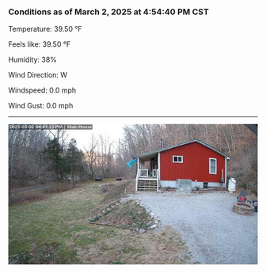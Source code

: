 ### Conditions as of March 2, 2025 at 4:54:40 PM CST 

Temperature: 39.50 &deg;F

Feels like: 39.50 &deg;F

Humidity: 38%

Wind Direction: W

Windspeed: 0.0 mph

Wind Gust: 0.0 mph

---

<img src="./images/latest.jpeg"/>

